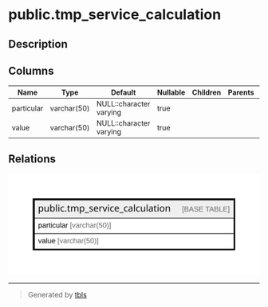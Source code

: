 # public.tmp_service_calculation

## Description

## Columns

| Name | Type | Default | Nullable | Children | Parents | Comment |
| ---- | ---- | ------- | -------- | -------- | ------- | ------- |
| particular | varchar(50) | NULL::character varying | true |  |  |  |
| value | varchar(50) | NULL::character varying | true |  |  |  |

## Relations

![er](public.tmp_service_calculation.svg)

---

> Generated by [tbls](https://github.com/k1LoW/tbls)
